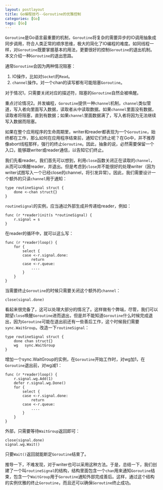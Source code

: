 ```yaml
---
layout: postlayout
title: Go编程技巧--Goroutine的优雅控制
categories: [Go]
tags: [Go]
---
```


`Goroutine`是Go语言最重要的机制，`Goroutine`将复杂的需要异步的IO调用抽象成同步调用，符合人类正常的顺序思维，极大的简化了IO编程的难度。如同线程一样，对`Goroutine`既要掌握基本的用法，更要很好的控制`Goroutine`的退出机制。本文介绍一种`Goroutine`的退出思路。

通常`Goroutine`会因为两种情况阻塞：

1. IO操作，比如对`Socket`的`Read`。
2. `channel`操作。对一个chan的读写都有可能阻塞`Goroutine`。

对于情况1，只需要关闭对应的描述符，阻塞的`Goroutine`自然会被唤醒。

重点讨论情况2。并发编程，`Goroutine`提供一种`channel`机制，`channel`类似管道，写入者向里面写入数据，读取者从中读取数据。如果`channel`里面没有数据，读取者将阻塞，直到有数据；如果`channel`里面数据满了，写入者将因为无法继续写入数据而阻塞。

如果在整个应用程序的生命周期里，writer和reader都表现为一个`Goroutine`，始终都在工作，那么如何在应用程序结束前，通知它们终止呢？在Go中，并不推荐像abort线程那样，强行的终止`Goroutine`。因此，抽象的说，必然需要保留一个入口，能够跟writer或reader通信，以告知它们终止。

我们先看reader。我们首先可以想到，利用`close`函数关闭正在读取的`channel`，从而可以唤醒reader，并退出。但是考虑到`close`并不能很好的处理writer（因为writer试图写入一个已经close的channel，将引发异常）。因此，我们需要设计一个额外的只读`channel`用于通知：

```
type routineSignal struct {
	done <-chan struct{}
}
```

`routineSignal`的实例，应当通过外部生成并传递给reader，例如：

```
func (r *reader)init(s *routineSignal) {
	r.signal = s
}
```


在reader的循环中，就可以这么写：

```
func (r *reader)loop() {
	for {
		select {
		case <-r.signal.done:
			return
		case <-r.queue:
			....
		}
	}
}
```

当需要终止`Goroutine`的时候只需要关闭这个额外的`channel`：

```
close(signal.done)
```

看起来很完备了，这可以处理大部分的情况了。这样做有个弊端，尽管，我们可以期望`close`唤醒`Goroutine`进而退出，但是并不能知道`Goroutine`什么时候完成退出，因为`Goroutine`可能在退出前还有一些善后工作，这个时候我们需要`sync.WaitGroup`。改造一下`routineSignal`：

```
type routineSignal struct {
	done chan struct{}
	wg   sync.WaitGroup
}
```

增加一个sync.WaitGroup的实例，在`Goroutine`开始工作时，对wg加1，在`Goroutine`退出前，对wg减1：

```
func (r *reader)loop() {
	r.signal.wg.Add(1)
	defer r.signal.wg.Done()
	for {
		select {
		case <-r.signal.done:
			return
		case <-r.queue:
			....
		}
	}
}
```

外部，只需要等待`WaitGroup`返回即可：

```
close(signal.done)
signal.wg.Wait()
```

只要`Wait()`返回就能断定`Goroutine`结束了。

推导一下，不难发现，对于writer也可以采用这种方法。于是，总结一下，我们创建了一个叫`routineSignal`的结构，结构里面包含一个`chan`用来通知`Goroutine`结束，包含一个`WaitGroup`用于`Goroutine`通知外部完成善后。这样，通过这个结构的实例优雅的终止`Goroutine`，而且还可以确保`Goroutine`终止成功。

